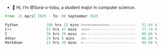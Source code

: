 - 👋 Hi, I’m @Sora-o-tobu, a student major in computer science.

<!--START_SECTION:waka-->

```rust
From: 21 April 2025 - To: 09 September 2025

Python             160 hrs 32 mins >>>>>>>>>>>>>------------   51.04 %
C++                55 hrs 47 mins  >>>>---------------------   17.74 %
C                  28 hrs 29 mins  >>-----------------------   09.06 %
Other              19 hrs 8 mins   >>-----------------------   06.09 %
Markdown           15 hrs 39 mins  >------------------------   04.98 %
```

<!--END_SECTION:waka-->

<!---
<img align='center' src='https://raw.githubusercontent.com/Sora-o-tobu/Sora-o-tobu/main/OneLastSora.png' width='410px'>
--->
<!---
Sora-o-tobu/Sora-o-tobu is a ✨ special ✨ repository because its `README.md` (this file) appears on your GitHub profile.
You can click the Preview link to take a look at your changes.
--->
